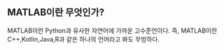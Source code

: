 ## MATLAB이란 무엇인가?

MATLAB이란 Python과 유사한 자연어에 가까운 고수준언이다. 즉, MATLAB이란 C++,Kotlin,Java,R과 같은 하나의 언어라고 봐도 무방하다.
